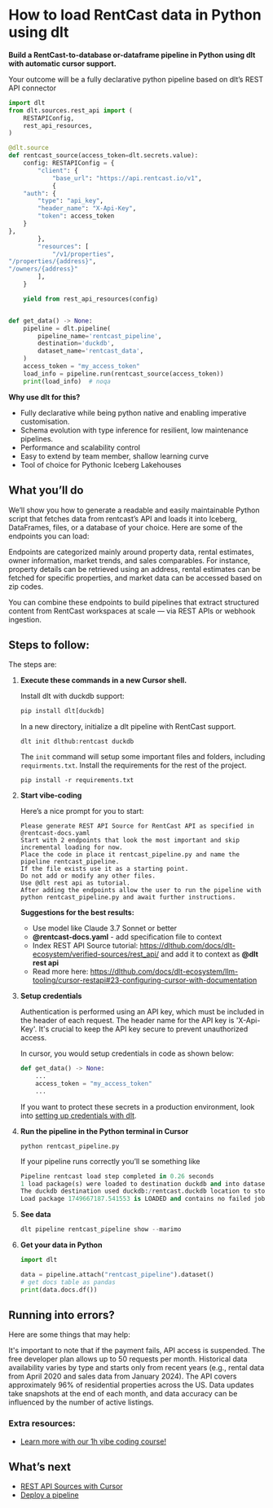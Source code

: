 # How to load RentCast data in Python using dlt

**Build a RentCast-to-database or-dataframe pipeline in Python using dlt with automatic cursor support.**

Your outcome will be a fully declarative python pipeline based on dlt’s REST API connector

```python
import dlt
from dlt.sources.rest_api import (
    RESTAPIConfig,
    rest_api_resources,
)

@dlt.source
def rentcast_source(access_token=dlt.secrets.value):
    config: RESTAPIConfig = {
        "client": {
            "base_url": "https://api.rentcast.io/v1",
            {
    "auth": {
        "type": "api_key",
        "header_name": "X-Api-Key",
        "token": access_token
    }
},
        },
        "resources": [
            "/v1/properties",
"/properties/{address}",
"/owners/{address}"
        ],
    }

    yield from rest_api_resources(config)


def get_data() -> None:
    pipeline = dlt.pipeline(
        pipeline_name='rentcast_pipeline',
        destination='duckdb',
        dataset_name='rentcast_data', 
    )
    access_token = "my_access_token"
    load_info = pipeline.run(rentcast_source(access_token))
    print(load_info)  # noqa
```

**Why use dlt for this?**

- Fully declarative while being python native and enabling imperative customisation.
- Schema evolution with type inference for resilient, low maintenance pipelines.
- Performance and scalability control
- Easy to extend by team member, shallow learning curve
- Tool of choice for Pythonic Iceberg  Lakehouses

## What you’ll do

We’ll show you how to generate a readable and easily maintainable Python script that fetches data from rentcast’s API and loads it into Iceberg, DataFrames, files, or a database of your choice. Here are some of the endpoints you can load:

Endpoints are categorized mainly around property data, rental estimates, owner information, market trends, and sales comparables. For instance, property details can be retrieved using an address, rental estimates can be fetched for specific properties, and market data can be accessed based on zip codes.

You can combine these endpoints to build pipelines that extract structured content from RentCast workspaces at scale — via REST APIs or webhook ingestion.

## Steps to follow:

The steps are:

1. **Execute these commands in a new Cursor shell.**
    
    Install dlt with duckdb support:
    ```python
    pip install dlt[duckdb]
    ```

    In a new directory, initialize a dlt pipeline with RentCast support.
    ```
    dlt init dlthub:rentcast duckdb
    ```

    The `init` command will setup some important files and folders, including `requirments.txt`. Install the requirements for the rest of the project.
    ```
    pip install -r requirements.txt
    ```
    
2. **Start vibe-coding**
    
    Here’s a nice prompt for you to start: 
    
    ```
    Please generate REST API Source for RentCast API as specified in @rentcast-docs.yaml 
    Start with 2 endpoints that look the most important and skip incremental loading for now. 
    Place the code in place it rentcast_pipeline.py and name the pipeline rentcast_pipeline. 
    If the file exists use it as a starting point. 
    Do not add or modify any other files. 
    Use @dlt rest api as tutorial. 
    After adding the endpoints allow the user to run the pipeline with python rentcast_pipeline.py and await further instructions.
    
    ```
    
    **Suggestions for the best results:**
    - Use model like Claude 3.7 Sonnet or better
    - **@rentcast-docs.yaml** - add specification file to context
    - Index REST API Source tutorial: https://dlthub.com/docs/dlt-ecosystem/verified-sources/rest_api/ and add it to context as **@dlt rest api**
    - Read more here: https://dlthub.com/docs/dlt-ecosystem/llm-tooling/cursor-restapi#23-configuring-cursor-with-documentation
    
3. **Setup credentials** 
    
    Authentication is performed using an API key, which must be included in the header of each request. The header name for the API key is 'X-Api-Key'. It's crucial to keep the API key secure to prevent unauthorized access.

    In cursor, you would setup credentials in code as shown below:
    
    ```python
    def get_data() -> None:
        ...
        access_token = "my_access_token"
        ...
    ```
    
    If you want to protect these secrets in a production environment, look into [setting up credentials with dlt](https://dlthub.com/docs/walkthroughs/add_credentials).
    
4. **Run the pipeline in the Python terminal in Cursor**
    
    ```
    python rentcast_pipeline.py
    ```
    
    If your pipeline runs correctly you’ll se something like
    
    ```python
    Pipeline rentcast load step completed in 0.26 seconds
    1 load package(s) were loaded to destination duckdb and into dataset rentcast_data
    The duckdb destination used duckdb:/rentcast.duckdb location to store data
    Load package 1749667187.541553 is LOADED and contains no failed jobs
    ```
    
5. **See data**
    
    ```python
    dlt pipeline rentcast_pipeline show --marimo
    ```
    
6. **Get your data in Python**
    
    ```python
    import dlt
    
    data = pipeline.attach("rentcast_pipeline").dataset()
    # get docs table as pandas
    print(data.docs.df())
    ```
    

## Running into errors?

Here are some things that may help:

It's important to note that if the payment fails, API access is suspended. The free developer plan allows up to 50 requests per month. Historical data availability varies by type and starts only from recent years (e.g., rental data from April 2020 and sales data from January 2024). The API covers approximately 96% of residential properties across the US. Data updates take snapshots at the end of each month, and data accuracy can be influenced by the number of active listings.

### Extra resources:

- [Learn more with our 1h vibe coding course!](https://www.youtube.com/watch?v=GGid70rnJuM)

## What’s next

- [REST API Sources with Cursor](https://dlthub.com/docs/dlt-ecosystem/llm-tooling/cursor-restapi)
- [Deploy a pipeline](https://dlthub.com/docs/walkthroughs/deploy-a-pipeline)